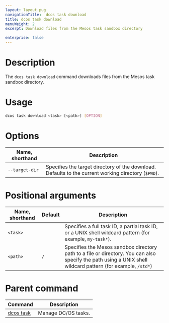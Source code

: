 ```yaml
---
layout: layout.pug
navigationTitle:  dcos task download
title: dcos task download
menuWeight: 2
excerpt: Download files from the Mesos task sandbox directory

enterprise: false
---
```


# Description
The `dcos task download` command downloads files from the Mesos task sandbox directory.

# Usage

```bash
dcos task download <task> [<path>] [OPTION]
```

# Options

| Name, shorthand |  Description |
|---------|-------------|
| `--target-dir`   | Specifies the target directory of the download. Defaults to the current working directory (`$PWD`). |


# Positional arguments

| Name, shorthand | Default | Description |
|---------|-------------|-------------|
| `<task>`   |             | Specifies a full task ID, a partial task ID, or a UNIX shell wildcard pattern (for example, `my-task*`). |
| `<path>`   |     `/`      | Specifies the Mesos sandbox directory path to a file or directory. You can also specify the path using a UNIX shell wildcard pattern (for example, `/std*`)|

# Parent command

| Command | Description |
|---------|-------------|
| [dcos task](/1.14/cli/command-reference/dcos-task/)   | Manage DC/OS tasks. |
